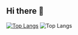 ## Hi there 👋

[![Top Langs](https://github-readme-stats.vercel.app/api/top-langs/?username=nezuuuuuuu&layout=pie)](https://github.com/anuraghazra/github-readme-stats)
![Top Langs](https://github-readme-stats.vercel.app/api/top-langs/?username=anuraghazra&exclude_repo=github-readme-stats,anuraghazra.github.io)
